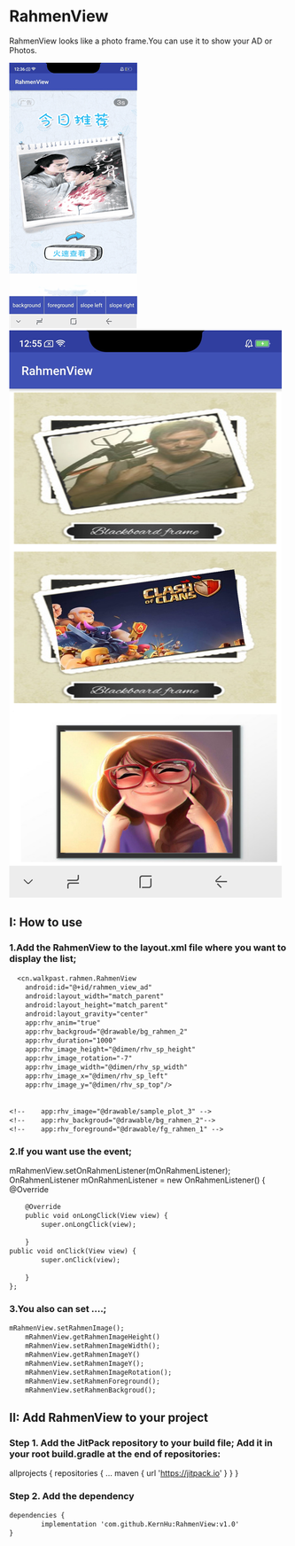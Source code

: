 # RahmenView
RahmenView looks like a photo frame.You can use it to show your AD or Photos.

![](https://github.com/KernHu/RahmenView/raw/master/screenshot/2018061501.gif)  ![](https://github.com/KernHu/RahmenView/raw/master/screenshot/2018061501.png)  

##  I: How to use
### 1.Add the RahmenView to the layout.xml file where you want to display the list;

      <cn.walkpast.rahmen.RahmenView
        android:id="@+id/rahmen_view_ad"
        android:layout_width="match_parent"
        android:layout_height="match_parent"
        android:layout_gravity="center"
        app:rhv_anim="true"
        app:rhv_backgroud="@drawable/bg_rahmen_2"
        app:rhv_duration="1000"
        app:rhv_image_height="@dimen/rhv_sp_height"
        app:rhv_image_rotation="-7"
        app:rhv_image_width="@dimen/rhv_sp_width"
        app:rhv_image_x="@dimen/rhv_sp_left"
        app:rhv_image_y="@dimen/rhv_sp_top"/>
		
		
    <!--    app:rhv_image="@drawable/sample_plot_3" -->
    <!--    app:rhv_backgroud="@drawable/bg_rahmen_2"-->
    <!--    app:rhv_foreground="@drawable/fg_rahmen_1" -->
	

### 2.If you want use the event;


  mRahmenView.setOnRahmenListener(mOnRahmenListener);
  OnRahmenListener mOnRahmenListener = new OnRahmenListener() {
        @Override
    
        @Override
        public void onLongClick(View view) {
            super.onLongClick(view);
           
        }
	public void onClick(View view) {
            super.onClick(view);
         
        }
    };


### 3.You also can set ....;

  	mRahmenView.setRahmenImage();
        mRahmenView.getRahmenImageHeight()
        mRahmenView.setRahmenImageWidth();
        mRahmenView.getRahmenImageY()
        mRahmenView.setRahmenImageY();
        mRahmenView.setRahmenImageRotation();
        mRahmenView.setRahmenForeground();
        mRahmenView.setRahmenBackgroud();


## II: Add RahmenView to your project
### Step 1. Add the JitPack repository to your build file; Add it in your root build.gradle at the end of repositories:

allprojects {
        repositories {
        ...
        maven { url 'https://jitpack.io' }
        }
        }
### Step 2. Add the dependency

	dependencies {
	        implementation 'com.github.KernHu:RahmenView:v1.0'
	}
